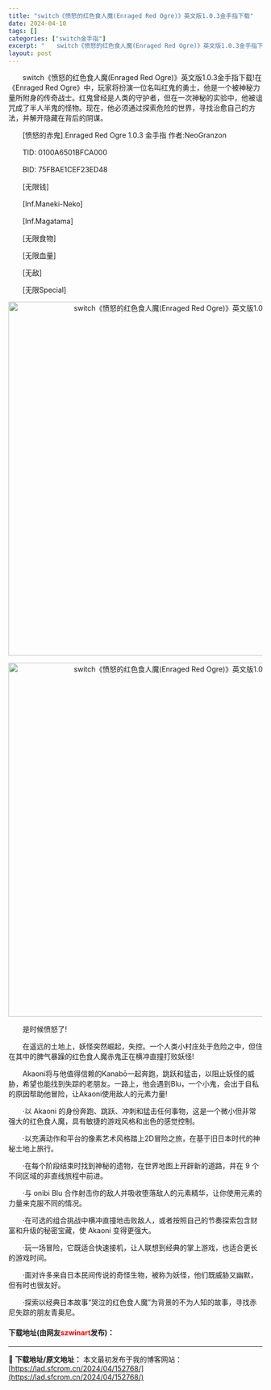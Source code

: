 ```yaml
---
title: "switch《愤怒的红色食人魔(Enraged Red Ogre)》英文版1.0.3金手指下载"
date: 2024-04-10
tags: []
categories: ["switch金手指"]
excerpt: "　　switch《愤怒的红色食人魔(Enraged Red Ogre)》英文版1.0.3金手指下载!在《Enraged Red Ogre》中，玩家将扮演一位名叫红鬼的勇士，他是一个被神秘力量所附身的传奇战士。红鬼曾经是人类的守护者，但在一次神秘的实验中，他被诅咒成了半人半鬼的怪物。现在，他必须通过探&hellip;"
layout: post
---
```


 <p>　　switch《愤怒的红色食人魔(Enraged Red Ogre)》英文版1.0.3金手指下载!在《Enraged Red Ogre》中，玩家将扮演一位名叫红鬼的勇士，他是一个被神秘力量所附身的传奇战士。红鬼曾经是人类的守护者，但在一次神秘的实验中，他被诅咒成了半人半鬼的怪物。现在，他必须通过探索危险的世界，寻找治愈自己的方法，并解开隐藏在背后的阴谋。</p> <p>　　[愤怒的赤鬼].Enraged Red Ogre 1.0.3 金手指 作者:NeoGranzon</p> <p>　　TID: 0100A6501BFCA000</p> <p>　　BID: 75FBAE1CEF23ED48</p> <p>　　[无限钱]</p> <p>　　[Inf.Maneki-Neko]</p> <p>　　[Inf.Magatama]</p> <p>　　[无限食物]</p> <p>　　[无限血量]</p> <p>　　[无敌]</p> <p>　　[无限Special]</p> <p align="center"><img align="" border="0" src="https://lad.sfcrom.cn/wp-content/uploads/2024/04/20240410_6615ea04908eb.webp" width="700" alt="switch《愤怒的红色食人魔(Enraged Red Ogre)》英文版1.0.3金手指下载" /></p> <p align="center"><img align="" border="0" src="https://lad.sfcrom.cn/wp-content/uploads/2024/04/20240410_6615ea04f18f4.webp" width="700" alt="switch《愤怒的红色食人魔(Enraged Red Ogre)》英文版1.0.3金手指下载" /></p> <p>　　是时候愤怒了!</p> <p>　　在遥远的土地上，妖怪突然崛起，失控。一个人类小村庄处于危险之中，但住在其中的脾气暴躁的红色食人魔赤鬼正在横冲直撞打败妖怪!</p> <p>　　Akaoni将与他值得信赖的Kanabō一起奔跑，跳跃和猛击，以阻止妖怪的威胁，希望也能找到失踪的老朋友。一路上，他会遇到Blu，一个小鬼，会出于自私的原因帮助他冒险，让Akaoni使用敌人的元素力量!</p> <p>　　&middot;以 Akaoni 的身份奔跑、跳跃、冲刺和猛击任何事物，这是一个微小但非常强大的红色食人魔，具有敏捷的游戏风格和出色的感觉控制。</p> <p>　　&middot;以充满动作和平台的像素艺术风格踏上2D冒险之旅，在基于旧日本时代的神秘土地上旅行。</p> <p>　　&middot;在每个阶段结束时找到神秘的遗物，在世界地图上开辟新的道路，并在 9 个不同区域的非直线旅程中前进。</p> <p>　　&middot;与 onibi Blu 合作射击你的敌人并吸收堕落敌人的元素精华，让你使用元素的力量来克服不同的情况。</p> <p>　　&middot;在可选的组合挑战中横冲直撞地击败敌人，或者按照自己的节奏探索包含财富和升级的秘密宝藏，使 Akaoni 变得更强大。</p> <p>　　&middot;玩一场冒险，它既适合快速接机，让人联想到经典的掌上游戏，也适合更长的游戏时间。</p> <p>　　&middot;面对许多来自日本民间传说的奇怪生物，被称为妖怪，他们既威胁又幽默，但有时也很友好。</p> <p>　　&middot;探索以经典日本故事&ldquo;哭泣的红色食人魔&rdquo;为背景的不为人知的故事，寻找赤尼失踪的朋友青奥尼。</p> <p><h4>下载地址(由网友<font color="red">szwinart</font>发布)：</h4></p> 

---
📖 **下载地址/原文地址：** 本文最初发布于我的博客网站：[https://lad.sfcrom.cn/2024/04/152768/](https://lad.sfcrom.cn/2024/04/152768/)
